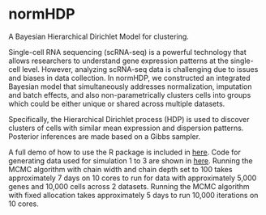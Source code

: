 # normHDP
A Bayesian Hierarchical Dirichlet Model for clustering.

Single-cell RNA sequencing (scRNA-seq) is a powerful technology that allows researchers to understand gene expression patterns at the single-cell level. However, analyzing
scRNA-seq data is challenging due to issues and biases in data collection. In normHDP, we constructed an integrated Bayesian model that simultaneously addresses normalization,
imputation and batch effects, and also non-parametrically clusters cells into groups which could be either unique or shared across multiple datasets.

Specifically, the Hierarchical Dirichlet process (HDP) is used to discover clusters of cells with similar mean expression and dispersion patterns. Posterior inferences are made based on a Gibbs sampler.

A full demo of how to use the R package is included in [here](https://github.com/jinluliu550/normHDP/blob/master/demo_and_simulation/demo.Rmd). Code for generating data used for simulation 1 to 3 are shown in [here](https://github.com/jinluliu550/normHDP/blob/master/demo_and_simulation/simulations.Rmd). Running the MCMC algorithm with chain width and chain depth set to 100 takes approximately 7 days on 10 cores to run for data with approximately 5,000 genes and 10,000 cells across 2 datasets. Running the MCMC algorithm with fixed allocation takes approximately 5 days to run 10,000 iterations on 10 cores.

